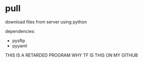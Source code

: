 # pull
download files from server using python


dependencies:
- pysftp
- pyyaml




THIS IS A RETARDED PROGRAM WHY TF IS THIS ON MY GITHUB
